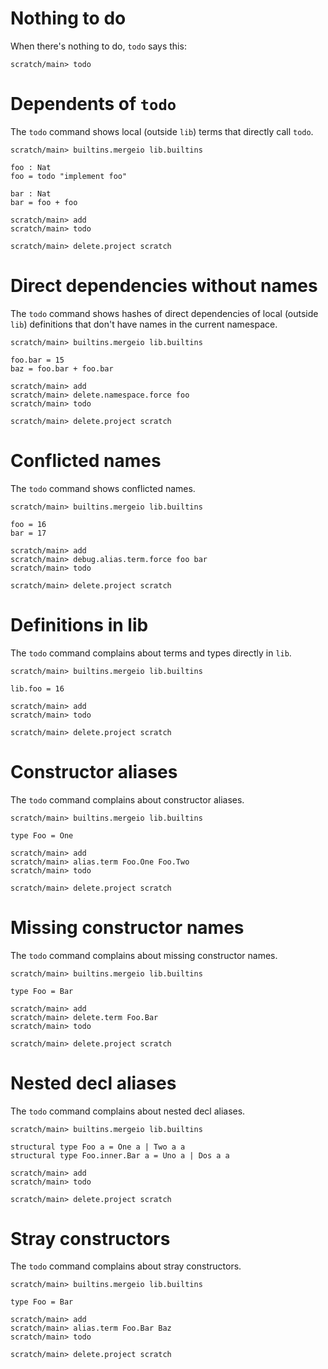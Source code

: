 # Nothing to do

When there's nothing to do, `todo` says this:

```ucm
scratch/main> todo
```

# Dependents of `todo`

The `todo` command shows local (outside `lib`) terms that directly call `todo`.

```ucm:hide
scratch/main> builtins.mergeio lib.builtins
```

```unison
foo : Nat
foo = todo "implement foo"

bar : Nat
bar = foo + foo
```

```ucm
scratch/main> add
scratch/main> todo
```

```ucm:hide
scratch/main> delete.project scratch
```

# Direct dependencies without names

The `todo` command shows hashes of direct dependencies of local (outside `lib`) definitions that don't have names in
the current namespace.

```ucm:hide
scratch/main> builtins.mergeio lib.builtins
```

```unison
foo.bar = 15
baz = foo.bar + foo.bar
```

```ucm
scratch/main> add
scratch/main> delete.namespace.force foo
scratch/main> todo
```

```ucm:hide
scratch/main> delete.project scratch
```

# Conflicted names

The `todo` command shows conflicted names.

```ucm:hide
scratch/main> builtins.mergeio lib.builtins
```

```unison
foo = 16
bar = 17
```

```ucm
scratch/main> add
scratch/main> debug.alias.term.force foo bar
scratch/main> todo
```

```ucm:hide
scratch/main> delete.project scratch
```

# Definitions in lib

The `todo` command complains about terms and types directly in `lib`.

```ucm:hide
scratch/main> builtins.mergeio lib.builtins
```

```unison
lib.foo = 16
```

```ucm
scratch/main> add
scratch/main> todo
```

```ucm:hide
scratch/main> delete.project scratch
```

# Constructor aliases

The `todo` command complains about constructor aliases.

```ucm:hide
scratch/main> builtins.mergeio lib.builtins
```

```unison
type Foo = One
```

```ucm
scratch/main> add
scratch/main> alias.term Foo.One Foo.Two
scratch/main> todo
```

```ucm:hide
scratch/main> delete.project scratch
```

# Missing constructor names

The `todo` command complains about missing constructor names.

```ucm:hide
scratch/main> builtins.mergeio lib.builtins
```

```unison
type Foo = Bar
```

```ucm
scratch/main> add
scratch/main> delete.term Foo.Bar
scratch/main> todo
```

```ucm:hide
scratch/main> delete.project scratch
```

# Nested decl aliases

The `todo` command complains about nested decl aliases.

```ucm:hide
scratch/main> builtins.mergeio lib.builtins
```

```unison
structural type Foo a = One a | Two a a
structural type Foo.inner.Bar a = Uno a | Dos a a
```

```ucm
scratch/main> add
scratch/main> todo
```

```ucm:hide
scratch/main> delete.project scratch
```

# Stray constructors

The `todo` command complains about stray constructors.

```ucm:hide
scratch/main> builtins.mergeio lib.builtins
```

```unison
type Foo = Bar
```

```ucm
scratch/main> add
scratch/main> alias.term Foo.Bar Baz
scratch/main> todo
```

```ucm:hide
scratch/main> delete.project scratch
```
